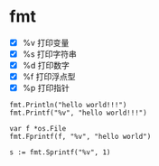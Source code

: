 # fmt
- [x] %v 打印变量
- [x] %s 打印字符串
- [x] %d 打印数字
- [x] %f 打印浮点型
- [x] %p 打印指针

```golang
fmt.Println("hello world!!!")
fmt.Printf("%v", "hello world!!!")

var f *os.File
fmt.Fprintf(f, "%v", "hello world")

s := fmt.Sprintf("%v", 1)
```
